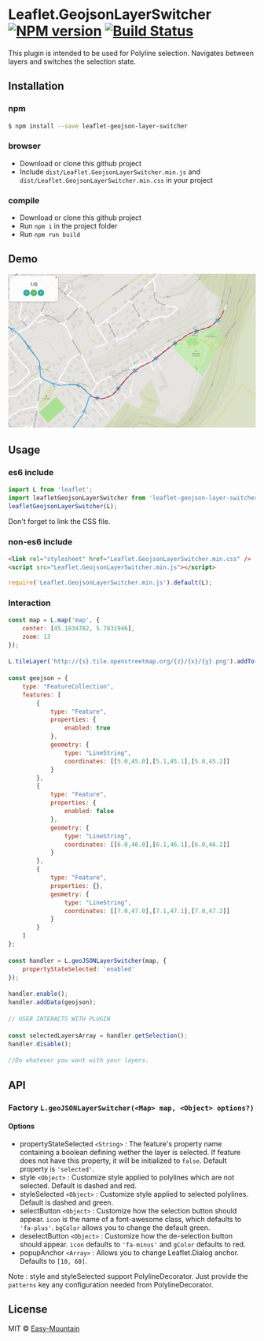 # Leaflet.GeojsonLayerSwitcher [![NPM version](https://badge.fury.io/js/leaflet-geojson-layer-switcher.svg)](https://npmjs.org/package/leaflet-geojson-layer-switcher) [![Build Status](https://api.travis-ci.org/EASYMOUNTAIN/Leaflet.GeojsonLayerSwitcher.svg?branch=master)](https://travis-ci.org/EASYMOUNTAIN/Leaflet.GeojsonLayerSwitcher)

This plugin is intended to be used for Polyline selection. Navigates between layers and switches the selection state.

## Installation

### npm

```sh
$ npm install --save leaflet-geojson-layer-switcher
```

### browser

- Download or clone this github project
- Include `dist/Leaflet.GeojsonLayerSwitcher.min.js` and `dist/Leaflet.GeojsonLayerSwitcher.min.css` in your project

### compile

- Download or clone this github project
- Run `npm i` in the project folder
- Run `npm run build`

## Demo

![demo picture](./assets/demo.png)

## Usage

### es6 include

```js
import L from 'leaflet';
import leafletGeojsonLayerSwitcher from 'leaflet-geojson-layer-switcher';
leafletGeojsonLayerSwitcher(L);
```

Don't forget to link the CSS file.

### non-es6 include

```html
<link rel="stylesheet" href="Leaflet.GeojsonLayerSwitcher.min.css" />
<script src="Leaflet.GeojsonLayerSwitcher.min.js"></script>
```

```js
require('Leaflet.GeojsonLayerSwitcher.min.js').default(L);
```

### Interaction

```js
const map = L.map('map', {
    center: [45.1834782, 5.7831946],
    zoom: 13
});

L.tileLayer('http://{s}.tile.openstreetmap.org/{z}/{x}/{y}.png').addTo(map);

const geojson = {
	type: "FeatureCollection",
	features: [
		{
			type: "Feature",
			properties: {
				enabled: true
			},
			geometry: {
				type: "LineString",
				coordinates: [[5.0,45.0],[5.1,45.1],[5.0,45.2]]
			}
		},
		{
			type: "Feature",
			properties: {
				enabled: false
			},
			geometry: {
				type: "LineString",
				coordinates: [[6.0,46.0],[6.1,46.1],[6.0,46.2]]
			}
		},
		{
			type: "Feature",
			properties: {},
			geometry: {
				type: "LineString",
				coordinates: [[7.0,47.0],[7.1,47.1],[7.0,47.2]]
			}
		}
	]
};

const handler = L.geoJSONLayerSwitcher(map, {
	propertyStateSelected: 'enabled'
});

handler.enable();
handler.addData(geojson);

// USER INTERACTS WITH PLUGIN

const selectedLayersArray = handler.getSelection();
handler.disable();

//Do whatever you want with your layers.
```

## API

### Factory `L.geoJSONLayerSwitcher(<Map> map, <Object> options?)`

#### Options
- propertyStateSelected `<String>` : The feature's property name containing a boolean defining wether the layer is selected. If feature does not have this property, it will be initialized to `false`. Default property is `'selected'`.
- style `<Object>` : Customize style applied to polylines which are not selected. Default is dashed and red.
- styleSelected `<Object>` : Customize style applied to selected polylines. Default is dashed and green.
- selectButton `<Object>` : Customize how the selection button should appear. `icon` is the name of a font-awesome class, which defaults to `'fa-plus'`. `bgColor` allows you to change the default green.
- deselectButton `<Object>` : Customize how the de-selection button should appear. `icon` defaults to `'fa-minus'` and `gColor` defaults to red.
- popupAnchor `<Array>` : Allows you to change Leaflet.Dialog anchor. Defaults to `[10, 60]`.

Note : style and styleSelected support PolylineDecorator. Just provide the `patterns` key any configuration needed from PolylineDecorator.

## License

MIT © [Easy-Mountain](https://github.com/easy-mountain)
